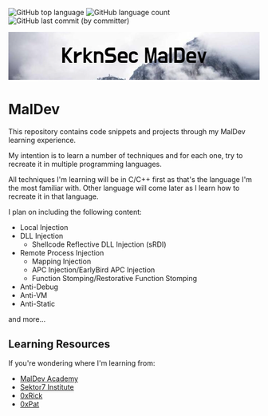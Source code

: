 ![GitHub top language](https://img.shields.io/github/languages/top/Krkn-Sec/MalDev)
![GitHub language count](https://img.shields.io/github/languages/count/Krkn-Sec/MalDev)
![GitHub last commit (by committer)](https://img.shields.io/github/last-commit/Krkn-Sec/MalDev)

![Krkn-SecMaldev](KrknSec_MalDev.png)


# MalDev
This repository contains code snippets and projects through my MalDev learning experience. 

My intention is to learn a number of techniques and for each one, try to recreate it in multiple programming languages. 

All techniques I'm learning will be in C/C++ first as that's the language I'm the most familiar with. Other language will come later as I learn how to recreate it in that language.

I plan on including the following content:
- Local Injection
- DLL Injection
  - Shellcode Reflective DLL Injection (sRDI)
- Remote Process Injection
  - Mapping Injection
  - APC Injection/EarlyBird APC Injection
  - Function Stomping/Restorative Function Stomping
- Anti-Debug
- Anti-VM
- Anti-Static

and more...

## Learning Resources
If you're wondering where I'm learning from:
- [MalDev Academy](https://maldevacademy.com/)
- [Sektor7 Institute](https://institute.sektor7.net/)
- [0xRick](https://0xrick.github.io/)
- [0xPat](https://0xpat.github.io/)
